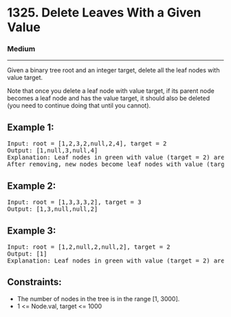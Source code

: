 # 1325. Delete Leaves With a Given Value

### Medium

---

Given a binary tree root and an integer target, delete all the leaf nodes with value target.

Note that once you delete a leaf node with value target, if its parent node becomes a leaf node and has the value target, it should also be deleted (you need to continue doing that until you cannot).

## Example 1:

<pre>
Input: root = [1,2,3,2,null,2,4], target = 2
Output: [1,null,3,null,4]
Explanation: Leaf nodes in green with value (target = 2) are removed (Picture in left). 
After removing, new nodes become leaf nodes with value (target = 2) (Picture in center).
</pre>

## Example 2:

<pre>
Input: root = [1,3,3,3,2], target = 3
Output: [1,3,null,null,2]
</pre>

## Example 3:

<pre>
Input: root = [1,2,null,2,null,2], target = 2
Output: [1]
Explanation: Leaf nodes in green with value (target = 2) are removed at each step.
</pre>

## Constraints:

- The number of nodes in the tree is in the range [1, 3000].
- 1 <= Node.val, target <= 1000
